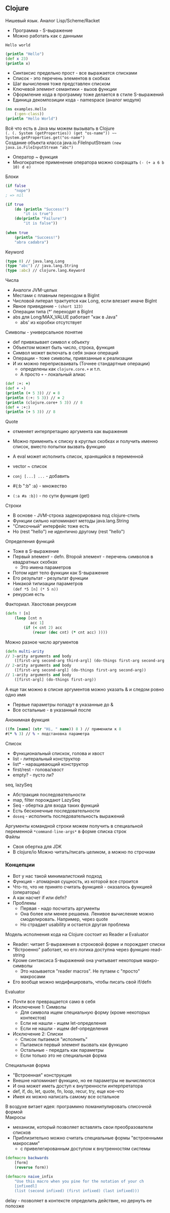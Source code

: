 ## Clojure

Нишевый язык. Аналог Lisp/Scheme/Racket
* Программа - S-выражение
* Можно работать как с данными

`Hello world`
```Clojure
(println "Hello")
(def x 23)
(println x)
```

* Синтаксис предельно прост - все выражается списками
* Список - это перечень элементов в скобках
* Шаг вычисления тоже представлен списком
* Ключевой элемент семантики - вызов функции 
* Оформление кода в программу тоже делается в стиле S-выражений
* Единица декомпозиции кода - namespace (аналог модуля)

```Clojure
(ns examples.Hello
    (:gen-class))
(println "Hello World")
```

Всё что есть в Java мы можем вызывать в Clojure\
`(. (. System (getProperties)) (get "os-name")) ~~ System.getProperties.get("os-name")`\
Создание объекта класса java.io.FileInputStream
`(new java.io.FileInputStream "abc")`

* Оператор ~ функция
* Многократное применение оператора можно сокращать `(- (+ a 6 b 10) d e)`

Блоки
```Clojure
(if false
    "nope")
; => nil

(if true
    (do (println "Success!")
        "it is true")
    (do(println "Failure!")
        "it is false"))
        
(when true
    (println "Success!")
    "abra cadabra")
```

Keyword
```Clojure
(type 0) // java.lang.Long
(type "abc") // java.lang.String
(type :abc) // clojure.lang.Keyword
```

Числа
* Аналоги JVM-целых
* Местами с плавным переходом в BigInt
* Числовой литерал трактуется как Long, если влезает иначе BigInt
* Явное приведение - `(short 123)`
* Операции типа (*' переходят в BigInt
* abs для Long/MAX_VALUE работает "как в Java"
  * abs' из коробки отсутствует

Символы - универсальное понятие
* def привязывает символ к объекту
* Объектом может быть число, строка, функция 
* Символ может включать в себя знаки операций
* Операции - тоже символы, привязанные к реализации
* И их можно переприсваивать (Точнее стандартные операции)
  * определены как `clojure.core.+` и т.п.
  * А просто `+` - локальный алиас

```Clojure
(def :+: +)
(def + -)
(println (+ 5 3)) // = 8
(println (:+: 5 3)) // = 2 
(println (clojure.core+ 5 3)) // 8
(def + :+:)
(println (+ 5 3)) // 8
```

Quote
* отменяет интерпретацию аргумента как выражения
* Можно применить к списку в круглых скобках и получить именно список, вместо попытки вызвать функцию
* A eval может исполнить список, хранящийся в переменной


* vector ~ список
* `conj [...] ...` - добавить
* #{:b ":b" :a} - множество
* `(:a #a :b})` - по сути функция (get) 


Строки
* В основе - JVM-строка задекорирована под clojure-стиль
* Функции сильно напоминают методы java.lang.String
* "Списочный" интерфейс тоже есть
* Ho (rest "hello") не идентично другому (rest "hello")


Определения функций
* Тоже в S-выражение 
* Первый элемент - defn. Второй элемент - перечень символов в квадратных скобках
  * Это имена параметров
* Потом идет тело функции как S-выражение
* Его результат - результат функции
* Никакой типизации параметров\
`(def *5 [n] (* 5 n))`
* рекурсия есть 

Факториал. Хвостовая рекурсия
```Clojure
(defn ! [n]
    (loop [cnt n 
           acc 1]
        (if (< cnt 2) acc 
            (recur (dec cnt) (* cnt acc) ))))
```


Можно разное число аргументов
```Clojure
(defn multi-arity
// 3-arity arguments and body 
    ([first-arg second-arg third-argl] (do-things first-arg second-arg third-arg))
// 2-arity arguments and body 
    ([first-arg second-argl] (do-things first-arg second-arg))
// 1-arity arguments and body 
    ([first-argl] (do-things first-arg)) 
```

А еще так можно в списке аргументов можно указать & и следом ровно одно имя
* Первые параметры попадут в указанные до &
* Все остальные - в указанный после


Анонимная функция 
```Clojure
((fn [name] (str "Hi, " name)) 8 ) // применили к 8
#(* % 3) // % - подстановка параметра
```

Список
* Функциональный спискок, голова и хвост
* list - литеральный конструктор
* list* - наращивающий конструктор
* first/rest - голова/хвост
* empty? - пусто ли?


seq, lazySeq
* Абстракция последовательности
* map, filter порождают LazySeq
* Seq - обертка для входа таких функций
* Есть бесконечные последовательности
* `doseq` - исполнить последовательность выражений


Аргументы командной строки можем получить в специальной переменной `*command-line-args*` в форме списка строк\
Файлы
* Своя обертка для JDK
* B clojure/io Можно читать/писать целиком, а можно по строчкам


### Концепции
* Вот у нас такой минималистский подход
* Функция - атомарная сущность, из которой все строится
* Что-то, что не принято считать функцией - оказалось функцией (операторы)
* А как насчет if или defn?
* Проблемы
  * Первая - надо посчитать аргументы
  * Она более или менее решаема. Ленивое вычисление можно смоделировать. Например, через quote
  *  Но страдает usability и остается другая проблема


Модель исполнения кода на Clojure состоит из Reader и Evaluator
* Reader: читает S-выражения в строковой форме и порождает списки
* "Встроенно" работает, но его логика доступна через функцию read-string
* Кроме синтаксиса S-выражений она учитывает некоторые макро-символы
  * Это называется "reader macros". Не путаем с "просто" макросами
* Его вообще можно модифицировать, чтобы писать свой if/defn


Evaluator
* Почти все превращается само в себя
* Исключение 1: Символы
  * Для символа ищем специальную форму (кроме некоторых контекстов)
  * Если не нашли - ищем let-определения
  * Если не нашли - ищем def-определения
* Исключение 2: Списки 
  * Список пытаемся "исполнить"
  * Пытаемся первый элемент вызвать как функцию
  * Остальные - передать как параметры
  * Если только это не специальная форма


Специальная форма
* "Встроенная" конструкция
* Внешне напоминает функцию, но ее параметры не вычисляются
* И она может иметь доступ к внутренности интерпретатора
* def, if, do, let, quote, fn, loop, recur, try, еще кое-что
* Имея их можно написать самому все остальное


В воздухе витает идея: программно поманипулировать списочной формой\
Макросы
* механизм, который позволяет вставлять свои преобразователи списков
* Приблизительно можно считать специальные формы "встроенными макросами" 
  * с привелегированным доступом к внутренностям системы

```Clojure
(defmacro backwards 
    [form]
    (reverse form))
    
(defmacro naive_infix
    "Use this macro when you pine for the notation of your ch 
    [infixedl]
    (list (second infixed) (first infixed) (last infixed)))
```

delay - позволяет в контексте определить действие, но дернуть ее попозже
